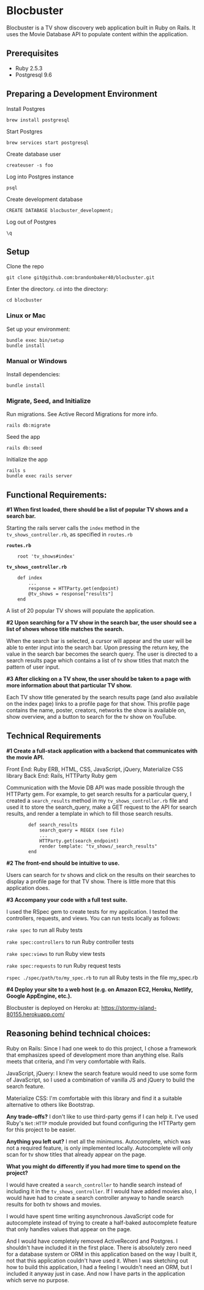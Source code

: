 # Blocbuster
Blocbuster is a TV show discovery web application built in Ruby on Rails. It uses the Movie Database API to populate content within the application.

## Prerequisites

* Ruby 2.5.3
* Postgresql 9.6

## Preparing a Development Environment

Install Postgres

    brew install postgresql

Start Postgres

    brew services start postgresql

Create database user

    createuser -s foo
Log into Postgres instance

	psql

Create development database

	CREATE DATABASE blocbuster_development;

Log out of Postgres

	\q

## Setup

Clone the repo

	git clone git@github.com:brandonbaker40/blocbuster.git

Enter the directory. `cd` into the directory:

	cd blocbuster

### Linux or Mac

Set up your environment:

    bundle exec bin/setup
    bundle install

### Manual or Windows

Install dependencies:

    bundle install

### Migrate, Seed, and Initialize

Run migrations. See Active Record Migrations for more info.

	rails db:migrate
Seed the app

	rails db:seed
Initialize the app

	rails s
    bundle exec rails server

## Functional Requirements:

**#1 When first loaded, there should be a list of popular TV shows and a search bar.**

Starting the rails server calls the `index` method in the `tv_shows_controller.rb`, as specified in `routes.rb`

**`routes.rb`**

        root 'tv_shows#index'

**`tv_shows_controller.rb`**

        def index
            ...
            response = HTTParty.get(endpoint)
            @tv_shows = response["results"]
        end

A list of 20 popular TV shows will populate the application.

**#2 Upon searching for a TV show in the search bar, the user should see a list of shows whose title matches the search.**

When the search bar is selected, a cursor will appear and the user will be able to enter input into the search bar. Upon pressing the return key, the value in the search bar becomes the search query. The user is directed to a search results page which contains a list of tv show titles that match the pattern of user input.

**#3 After clicking on a TV show, the user should be taken to a page with more information about that particular TV show.**

Each TV show title generated by the search results page (and also available on the index page) links to a profile page for that show. This profile page contains the name, poster, creators, networks the show is available on, show overview, and a button to search for the tv show on YouTube.

## Technical Requirements

**#1 Create a full-stack application with a backend that communicates with the movie API.**

Front End: Ruby ERB, HTML, CSS, JavaScript, jQuery, Materialize CSS library
Back End: Rails, HTTParty Ruby gem

Communication with the Movie DB API was made possible through the HTTParty gem. For example, to get search results for a particular query, I created a `search_results` method in my `tv_shows_controller.rb` file and used it to store the search_query, make a GET request to the API for search results, and render a template in which to fill those search results.

            def search_results
                search_query = REGEX (see file)
                ...
                HTTParty.get(search_endpoint)
                render template: "tv_shows/_search_results"
            end

**#2 The front-end should be intuitive to use.**

Users can search for tv shows and click on the results on their searches to display a profile page for that TV show. There is little more that this application does.

**#3 Accompany your code with a full test suite.**

I used the RSpec gem to create tests for my application. I tested the controllers, requests, and views. You can run tests locally as follows:

`rake spec` to run all Ruby tests

`rake spec:controllers` to run Ruby controller tests

`rake spec:views` to run Ruby view tests

`rake spec:requests` to run Ruby request tests

`rspec ./spec/path/to/my_spec.rb` to run all Ruby tests in the file my_spec.rb

**#4 Deploy your site to a web host (e.g. on Amazon EC2, Heroku, Netlify, Google AppEngine, etc.).**

Blocbuster is deployed on  Heroku at: https://stormy-island-80155.herokuapp.com/

## Reasoning behind technical choices:

Ruby on Rails: Since I had one week to do this project, I chose a framework that emphasizes speed of development more than anything else. Rails meets that criteria, and I'm very comfortable with Rails.

JavaScript, jQuery: I knew the search feature would need to use some form of JavaScript, so I used a combination of vanilla JS and jQuery to build the search feature.

Materialize CSS: I'm comfortable with this library and find it a suitable alternative to others like Bootstrap.

**Any trade-offs?**
I don't like to use third-party gems if I can help it. I've used Ruby's `Net:HTTP` module provided but found configuring the HTTParty gem for this project to be easier.

**Anything you left out?**
I met all the minimums. Autocomplete, which was not a required feature, is only implemented locally. Autocomplete will only scan for tv show titles that already appear on the page.

**What you might do differently if you had more time to spend on the project?**

I would have created a `search_controller` to handle search instead of including it in the `tv_shows_controller`. If I would have added movies also, I would have had to create a search controller anyway to handle search results for both tv shows and movies.

I would have spent time writing asynchronous JavaScript code for autocomplete instead of trying to create a half-baked autocomplete feature that only handles values that appear on the page.

And I would have completely removed ActiveRecord and Postgres. I shouldn't have included it in the first place. There is absolutely zero need for a database system or ORM in this application based on the way I built it, not that this application couldn't have used it. When I was sketching out how to build this application, I had a feeling I wouldn't need an ORM, but I included it anyway just in case. And now I have parts in the application which serve no purpose.
